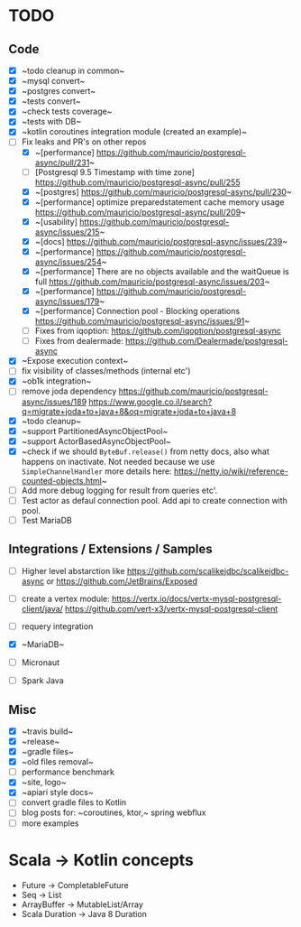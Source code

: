 # TODO

## Code

- [X] ~todo cleanup in common~
- [X] ~mysql convert~
- [X] ~postgres convert~
- [X] ~tests convert~
- [X] ~check tests coverage~
- [X] ~tests with DB~
- [X] ~kotlin coroutines integration module (created an example)~
- [ ] Fix leaks and PR's on other repos
  - [X] ~[performance] https://github.com/mauricio/postgresql-async/pull/231~
  - [ ] [Postgresql 9.5 Timestamp with time zone] https://github.com/mauricio/postgresql-async/pull/255
  - [X] ~[postgres] https://github.com/mauricio/postgresql-async/pull/230~
  - [X] ~[performance] optimize preparedstatement cache memory usage https://github.com/mauricio/postgresql-async/pull/209~
  - [X] ~[usability] https://github.com/mauricio/postgresql-async/issues/215~
  - [X] ~[docs] https://github.com/mauricio/postgresql-async/issues/239~
  - [X] ~[performance] https://github.com/mauricio/postgresql-async/issues/254~
  - [X] ~[performance] There are no objects available and the waitQueue is full https://github.com/mauricio/postgresql-async/issues/203~
  - [X] ~[performance] https://github.com/mauricio/postgresql-async/issues/179~
  - [X] ~[performance] Connection pool - Blocking operations https://github.com/mauricio/postgresql-async/issues/91~
  - [ ] Fixes from iqoption: https://github.com/iqoption/postgresql-async
  - [ ] Fixes from dealermade: https://github.com/Dealermade/postgresql-async
- [X] ~Expose execution context~
- [ ] fix visibility of classes/methods (internal etc')
- [X] ~ob1k integration~
- [ ] remove joda dependency https://github.com/mauricio/postgresql-async/issues/189 https://www.google.co.il/search?q=migrate+joda+to+java+8&oq=migrate+joda+to+java+8
- [X] ~todo cleanup~
- [X] ~support PartitionedAsyncObjectPool~
- [X] ~support ActorBasedAsyncObjectPool~
- [X] ~check if we should `ByteBuf.release()` from netty docs, also what happens on inactivate. Not needed because we use `SimpleChannelHandler` more details here: https://netty.io/wiki/reference-counted-objects.html~
- [ ] Add more debug logging for result from queries etc'.
- [ ] Test actor as defaul connection pool. Add api to create connection with pool.
- [ ] Test MariaDB

## Integrations / Extensions / Samples

- [ ] Higher level abstarction like https://github.com/scalikejdbc/scalikejdbc-async or https://github.com/JetBrains/Exposed
- [ ] create a vertex module: https://vertx.io/docs/vertx-mysql-postgresql-client/java/ https://github.com/vert-x3/vertx-mysql-postgresql-client
- [ ] requery integration
- [X] ~MariaDB~
- [ ] Micronaut
- [ ] Spark Java


## Misc

- [X] ~travis build~
- [X] ~release~
- [X] ~gradle files~
- [X] ~old files removal~
- [ ] performance benchmark
- [X] ~site, logo~
- [X] ~apiari style docs~
- [ ] convert gradle files to Kotlin
- [ ] blog posts for: ~coroutines, ktor,~ spring webflux
- [ ] more examples

# Scala -> Kotlin concepts

* Future -> CompletableFuture
* Seq -> List
* ArrayBuffer -> MutableList/Array
* Scala Duration -> Java 8 Duration
